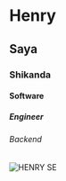 # Henry 
## Saya
### Shikanda
#### Software
##### Engineer
###### Backend
![HENRY SE](https://cdn.discordapp.com/attachments/1127158697743892540/1187460903927554048/IMG-20231124-WA0007.jpg?ex=6596f825&is=65848325&hm=07b97c8776536d33baad578796b3535e73d045e3cc6acb59b9745cf8043bb2b3&)

